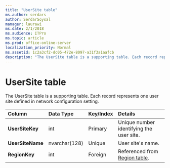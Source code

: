 ```yaml
---
title: "UserSite table"
ms.author: serdars
author: SerdarSoysal
manager: laurawi
ms.date: 2/1/2018
ms.audience: ITPro
ms.topic: article
ms.prod: office-online-server
localization_priority: Normal
ms.assetid: 1c2a3cf2-dc05-472e-8097-a31f3a1aafcb
description: "The UserSite table is a supporting table. Each record represents one user site defined in network configuration setting."
---
```


# UserSite table
 
The UserSite table is a supporting table. Each record represents one user site defined in network configuration setting.
  
|**Column**|**Data Type**|**Key/Index**|**Details**|
|:-----|:-----|:-----|:-----|
|**UserSiteKey** <br/> |int  <br/> |Primary  <br/> |Unique number identifying the user site.  <br/> |
|**UserSiteName** <br/> |nvarchar(128)  <br/> |Unique  <br/> |User site's name.  <br/> |
|**RegionKey** <br/> |int  <br/> |Foreign  <br/> |Referenced from [Region table](region.md).  <br/> |
   

